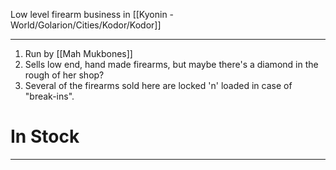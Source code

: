 Low level firearm business in [[Kyonin - World/Golarion/Cities/Kodor/Kodor]]

---
1. Run by [[Mah Mukbones]]
2. Sells low end, hand made firearms, but maybe there's a diamond in the rough of her shop?
3. Several of the firearms sold here are locked 'n' loaded in case of "break-ins". 

# In Stock
---
